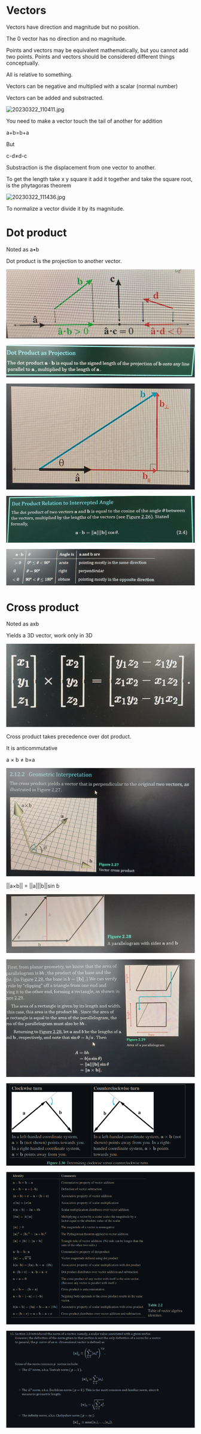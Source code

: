 # Vectors

Vectors have direction and magnitude but no position.

The 0 vector has no direction and no magnitude.

Points and vectors may be equivalent mathematically, but you cannot add two points. Points and vectors should be considered different things conceptually.

All is relative to something.

Vectors can be negative and multiplied with a scalar (normal number)

Vectors can be added and substracted.

![20230322_110411.jpg](Vectors%2056f41f4773274db683a3df3663fc2580/20230322_110411.jpg)

You need to make a vector touch the tail of another for addition

a+b=b+a

But 

c-d≠d-c

Substraction is the displacement from one vector to another. 

To get the length take x y square it add it together and take the square root, is the phytagoras theorem

![20230322_111436.jpg](Vectors%2056f41f4773274db683a3df3663fc2580/20230322_111436.jpg)

To normalize a vector divide it by its magnitude.

# Dot product

Noted as a•b

Dot product is the projection to another vector.

![20230323_104937.jpg](Vectors%2056f41f4773274db683a3df3663fc2580/20230323_104937.jpg)

![20230323_105202.jpg](Vectors%2056f41f4773274db683a3df3663fc2580/20230323_105202.jpg)

![20230323_105824.jpg](Vectors%2056f41f4773274db683a3df3663fc2580/20230323_105824.jpg)

![20230323_110233.jpg](Vectors%2056f41f4773274db683a3df3663fc2580/20230323_110233.jpg)

![20230323_110417.jpg](Vectors%2056f41f4773274db683a3df3663fc2580/20230323_110417.jpg)

# Cross product

Noted as axb

Yields a 3D vector, work only in 3D

![20230323_110810.jpg](Vectors%2056f41f4773274db683a3df3663fc2580/20230323_110810.jpg)

Cross product takes precedence over dot product.

It is anticommutative

a × b ≠ b×a

![20230323_111154.jpg](Vectors%2056f41f4773274db683a3df3663fc2580/20230323_111154.jpg)

||a×b|| = ||a|||b||sin ɓ

![20230323_111645.jpg](Vectors%2056f41f4773274db683a3df3663fc2580/20230323_111645.jpg)

![20230323_111713.jpg](Vectors%2056f41f4773274db683a3df3663fc2580/20230323_111713.jpg)

![Untitled](Vectors%2056f41f4773274db683a3df3663fc2580/Untitled.png)

![Untitled](Vectors%2056f41f4773274db683a3df3663fc2580/Untitled%201.png)

![Untitled](Vectors%2056f41f4773274db683a3df3663fc2580/Untitled%202.png)